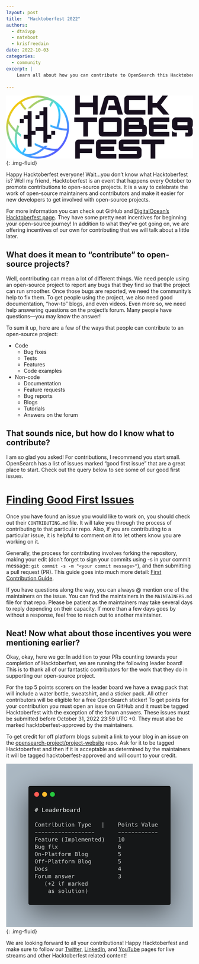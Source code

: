 ```yaml
---
layout: post
title:  "Hacktoberfest 2022"
authors:
  - dtaivpp
  - nateboot
  - krisfreedain
date: 2022-10-03
categories:
  - community
excerpt: |
    Learn all about how you can contribute to OpenSearch this Hacktoberfest!

---
```


![Hacktoberfest Logo](/assets/media/blog-images/2022-10-03-hacktoberfest-2022/hacktoberfest.png){: .img-fluid}

Happy Hacktoberfest everyone! Wait...you don’t know what Hacktoberfest is? Well my friend, Hacktoberfest is an event that happens every October to promote contributions to open-source projects. It is a way to celebrate the work of open-source maintainers and contributors and make it easier for new developers to get involved with open-source projects. 

For more information you can check out GitHub and [DigitalOcean’s Hacktoberfest page](https://hacktoberfest.com/). They have some pretty neat incentives for beginning your open-source journey! In addition to what they’ve got going on, we are offering incentives of our own for contributing that we will talk about a little later. 

## What does it mean to “contribute” to open-source projects? 

Well, contributing can mean a lot of different things. We need people using an open-source project to report any bugs that they find so that the project can run smoother. Once those bugs are reported, we need the community’s help to fix them. To get people using the project, we also need good documentation, “how-to” blogs, and even videos. Even more so, we need help answering questions on the project’s forum. Many people have questions—you may know the answer! 

To sum it up, here are a few of the ways that people can contribute to an open-source project: 

* Code
    * Bug fixes
    * Tests
    * Features
    * Code examples
* Non-code
    * Documentation
    * Feature requests
    * Bug reports
    * Blogs
    * Tutorials
    * Answers on the forum

## That sounds nice, but how do I know what to contribute? 

I am so glad you asked! For contributions, I recommend you start small. OpenSearch has a list of issues marked “good first issue” that are a great place to start. Check out the query below to see some of our good first issues.

# [Finding Good First Issues](https://github.com/search?q=org%3Aopensearch-project+is%3Aopen+is%3Aissue+label%3A%22good+first+issue%22)

Once you have found an issue you would like to work on, you should check out their `CONTRIBUTING.md` file. It will take you through the process of contributing to that particular repo. Also, if you are contributing to a particular issue, it is helpful to comment on it to let others know you are working on it. 

Generally, the process for contributing involves forking the repository, making your edit (don’t forget to sign your commits using -s in your commit message: `git commit -s -m "<your commit message>"`), and then submitting a pull request (PR). This guide goes into much more detail: [First Contribution Guide](https://github.com/firstcontributions/first-contributions).

If you have questions along the way, you can always @ mention one of the maintainers on the issue. You can find the maintainers in the `MAINTAINERS.md` file for that repo. Please be patient as the maintainers may take several days to reply depending on their capacity. If more than a few days goes by without a response, feel free to reach out to another maintainer. 

## Neat! Now what about those incentives you were mentioning earlier?

Okay, okay, here we go: In addition to your PRs counting towards your completion of Hacktoberfest, we are running the following leader board! This is to thank all of our fantastic contributors for the work that they do in supporting our open-source project.  

For the top 5 points scorers on the leader board we have a swag pack that will include a water bottle, sweatshirt, and a sticker pack. All other contributors will be eligible for a free OpenSearch sticker! To get points for your contribution you must open an issue on GitHub and it must be tagged Hacktoberfest with the exception of the forum answers. These issues must be submitted before October 31, 2022 23:59 UTC +0. They must also be marked hacktoberfest-approved by the maintainers. 

To get credit for off platform blogs submit a link to your blog in an issue on the [opensearch-project/project-website](https://github.com/opensearch-project/project-website) repo. Ask for it to be tagged Hacktoberfest and then if it is acceptable as determined by the maintainers it will be tagged hacktoberfest-approved and will count to your credit. 

![Leaderboard](/assets/media/blog-images/2022-10-03-hacktoberfest-2022/leaderboard.png){: .img-fluid}

We are looking forward to all your contributions! Happy Hacktoberfest and make sure to follow our [Twitter](https://twitter.com/OpenSearchProj), [LinkedIn](https://www.linkedin.com/company/opensearch-project), and [YouTube](https://www.youtube.com/c/OpenSearchProject) pages for live streams and other Hacktoberfest related content!
